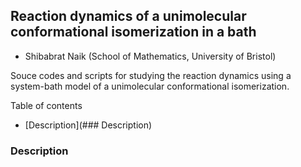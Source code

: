 ## Reaction dynamics of a unimolecular conformational isomerization in a bath

- Shibabrat Naik (School of Mathematics, University of Bristol)

Souce codes and scripts for studying the reaction dynamics using a system-bath model of a unimolecular conformational isomerization.

Table of contents

- [Description](### Description)

### Description


